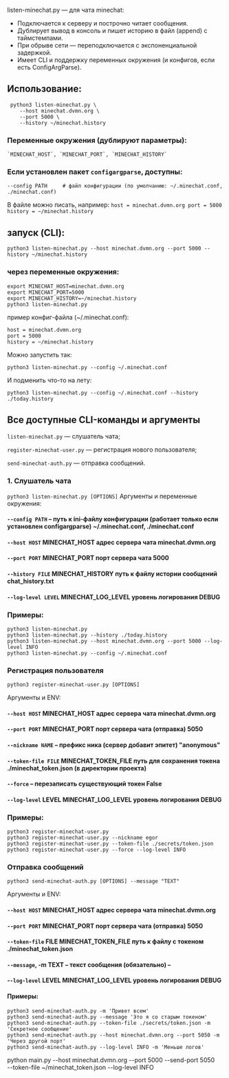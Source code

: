 listen-minechat.py —  для чата minechat:
- Подключается к серверу и построчно читает сообщения.
- Дублирует вывод в консоль и пишет историю в файл (append) с таймстемпами.
- При обрыве сети — переподключается с экспоненциальной задержкой.
- Имеет CLI и поддержку переменных окружения (и конфигов, если есть ConfigArgParse).

## Использование:
     python3 listen-minechat.py \
        --host minechat.dvmn.org \
        --port 5000 \
        --history ~/minechat.history

### Переменные окружения (дублируют параметры):
    `MINECHAT_HOST`, `MINECHAT_PORT`, `MINECHAT_HISTORY`

### Если установлен пакет `configargparse`, доступны:
```
--config PATH     # файл конфигурации (по умолчанию: ~/.minechat.conf, ./minechat.conf)
 ```
В файле можно писать, например:
    ```
    host = minechat.dvmn.org
    port = 5000
    history = ~/minechat.history
    ```

## запуск (CLI):

`python3 listen-minechat.py --host minechat.dvmn.org --port 5000 --history ~/minechat.history`


### через переменные окружения:

```
export MINECHAT_HOST=minechat.dvmn.org
export MINECHAT_PORT=5000
export MINECHAT_HISTORY=~/minechat.history
python3 listen-minechat.py
```

пример конфиг-файла (~/.minechat.conf):

```
host = minechat.dvmn.org
port = 5000
history = ~/minechat.history
```

Можно запустить так:

`python3 listen-minechat.py --config ~/.minechat.conf`

И подменить что-то на лету:

`python3 listen-minechat.py --config ~/.minechat.conf --history ./today.history`

## Все доступные CLI-команды и аргументы


`listen-minechat.py` — слушатель чата;

`register-minechat-user.py` — регистрация нового пользователя;

`send-minechat-auth.py` — отправка сообщений.

### 1. Слушатель чата
`python3 listen-minechat.py [OPTIONS]`
Аргументы и переменные окружения:


#### `--config PATH`	–	путь к ini-файлу конфигурации (работает только если установлен configargparse)	~/.minechat.conf, ./minechat.conf
#### `--host HOST`	MINECHAT_HOST	адрес сервера чата	minechat.dvmn.org
#### `--port PORT`	MINECHAT_PORT	порт сервера чата	5000
#### `--history FILE`	MINECHAT_HISTORY	путь к файлу истории сообщений	chat_history.txt
#### `--log-level LEVEL`	MINECHAT_LOG_LEVEL	уровень логирования	DEBUG
### Примеры:
```
python3 listen-minechat.py
python3 listen-minechat.py --history ./today.history
python3 listen-minechat.py --host minechat.dvmn.org --port 5000 --log-level INFO
python3 listen-minechat.py --config ~/.minechat.conf
```
### Регистрация пользователя
`python3 register-minechat-user.py [OPTIONS]`


Аргументы и ENV:


#### `--host HOST`	MINECHAT_HOST	адрес сервера чата	minechat.dvmn.org
#### `--port PORT`	MINECHAT_PORT	порт сервера чата (отправка)	5050
#### `--nickname NAME`	–	префикс ника (сервер добавит эпитет)	"anonymous"
#### `--token-file FILE`	MINECHAT_TOKEN_FILE	путь для сохранения токена	./minechat_token.json (в директории проекта)
#### `--force`	–	перезаписать существующий токен	False
#### `--log-level` LEVEL	MINECHAT_LOG_LEVEL	уровень логирования	DEBUG

### Примеры:
```
python3 register-minechat-user.py
python3 register-minechat-user.py --nickname egor
python3 register-minechat-user.py --token-file ./secrets/token.json
python3 register-minechat-user.py --force --log-level INFO
```
### Отправка сообщений
`python3 send-minechat-auth.py [OPTIONS] --message "TEXT"`


Аргументы и ENV:

#### `--host HOST`	MINECHAT_HOST	адрес сервера чата	minechat.dvmn.org
#### `--port PORT`	MINECHAT_PORT	порт сервера чата (отправка)	5050
#### `--token-file` FILE	MINECHAT_TOKEN_FILE	путь к файлу с токеном	./minechat_token.json
#### `--message`, -m TEXT	–	текст сообщения (обязательно)	–
#### -`-log-level` LEVEL	MINECHAT_LOG_LEVEL	уровень логирования	DEBUG

#### Примеры:
```
python3 send-minechat-auth.py -m 'Привет всем'
python3 send-minechat-auth.py --message 'Это я со старым токеном'
python3 send-minechat-auth.py --token-file ./secrets/token.json -m 'Секретное сообщение'
python3 send-minechat-auth.py --host minechat.dvmn.org --port 5050 -m 'Через другой порт'
python3 send-minechat-auth.py --log-level INFO -m 'Меньше логов'
```

python main.py --host minechat.dvmn.org --port 5000 --send-port 5050 \
  --token-file ~/minechat_token.json --log-level INFO
